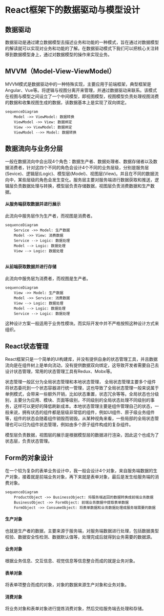 # React框架下的数据驱动与模型设计

## 数据驱动

数据驱动是通过建立数据模型去描述业务和功能的一种模式，旨在通过对数据模型的解读就可以实现对业务和功能的了解。在数据驱动模式下我们可以把核心关注转移到数据模型身上，通过对数据模型的操作来实现业务。



## MVVM（Model-View-ViewModel）

MVVM模式是数据驱动中的一种特殊实现，主要应用于前端框架，典型框架是Angular、Vue等。将逻辑与视图分离开来管理，并通过数据驱动来联系。该模式在视图与模型之间设立了一个中间模型，即视图模型，视图模型负责处理视图消费的数据和收集视图生成的数据，该数据基本上是实现了双向绑定。

```mermaid
sequenceDiagram
	Model ->> ViewModel: 数据转换
	ViewModel ->> View: 数据绑定
	View ->> ViewModel: 数据绑定
	ViewModel -->> Model: 数据转换

```

## 数据流向与业务分层

一般在数据流向中会出现4个角色：数据生产者、数据处理者、数据存储者以及数据消费者，针对这四个不同的角色会设计4个不同的业务层级，分别是服务层(Sevice)、逻辑层(Logic)、模型层(Model)、视图层(View)。并且在不同的数据流向中，某些层级的角色会发生变化。服务层主要对服务端进行数据获取和推送，逻辑层负责数据处理与转换，模型层负责存储数据，视图层负责消费数据和生产数据。

#### 从服务端获取数据并进行展示

此流向中服务层作为生产者，而视图是消费者。

```mermaid
sequenceDiagram	
	Service ->> Model: 生产数据
	Model ->> View: 消费数据
	Service --> Logic: 数据处理
	Model --> Logic: 数据处理
	View --> Logic: 数据处理
	
```

#### 从前端获取数据并进行存储

此流向中服务层为消费者，而视图是生产者。

```mermaid
sequenceDiagram
	View ->> Model: 生产数据
	Model ->> Service: 消费数据
	View --> Logic: 数据处理
	Model --> Logic: 数据处理
	Service --> Logic: 数据处理
```

这种设计方案一般适用于业务性模块。而实际开发中并不严格按照这种设计方式来组织。

## React状态管理

React框架只是一个简单的UI构建库，并没有提供自身的状态管理工具，并且数据流向是在组件树上是单向流动，没有提供数据双向绑定，这导致开发者需要自己去设计状态管理，常用的状态管理工具有Redux、Mobx等。

状态管理一般区分为全局状态管理和本地状态管理， 全局状态管理主要多个组件将状态委托到一个状态容器进行统一管理，这也导致了全局状态管理一般来说属于单例模式，会带来一些额外开销，比如状态重置，状态冗余等等。全局状态也分级别，主要分为应用、模块、页面等级别，不同级别的全局状态处理不同级别的事务，这样可以更好的降低刷新成本。本地状态管理主要是组件管理自己的状态，一般来说，拥有状态的组件都是层级非常低的组件，例如UI组件、原子级业务组件等，组件的状态会随着组件销毁而销毁。从某种视角来看，一些局部的全局状态管理也可以归为组件状态管理，例如由多个原子组件构成的复杂组件。

模型层负责数据，视图层的展示是根据模型层的数据进行渲染，因此这个也成为了状态层，负责状态管理。

## Form的对象设计

在一个较为复杂的表单业务设计中，我一般会设计4个对象，来自服务端数据的生产对象，接着就是前端业务对象，再下来就是表单对象，最后是发生给服务端的消费对象。

```mermaid
sequenceDiagram
	ProductObject ->> BusinessObject: 将服务端返回的数据转换成前端业务数据
	BusinessObject ->> FormObject: 前端业务数据中提取表单数据
	FormObject ->> ConsumeObject: 将表单数据和业务数据处理成服务端需要的数据
```

#### 生产对象

也就是生产者的数据，主要来源于服务端，对服务端数据进行处理，包括数据类型校验、数据安全性检测、数据默认值等，处理完成后就得到业务需要的数据源。

#### 业务对象

根据业务信息、交互信息、视觉信息等信息整合而成的就是业务对象。

#### 表单对象

将表单项整合而成的对象，对象的数据来源生产对象和业务对象。

#### 消费对象

将业务对象和表单对象进行提炼消费对象，然后交给服务端去处理和存储。